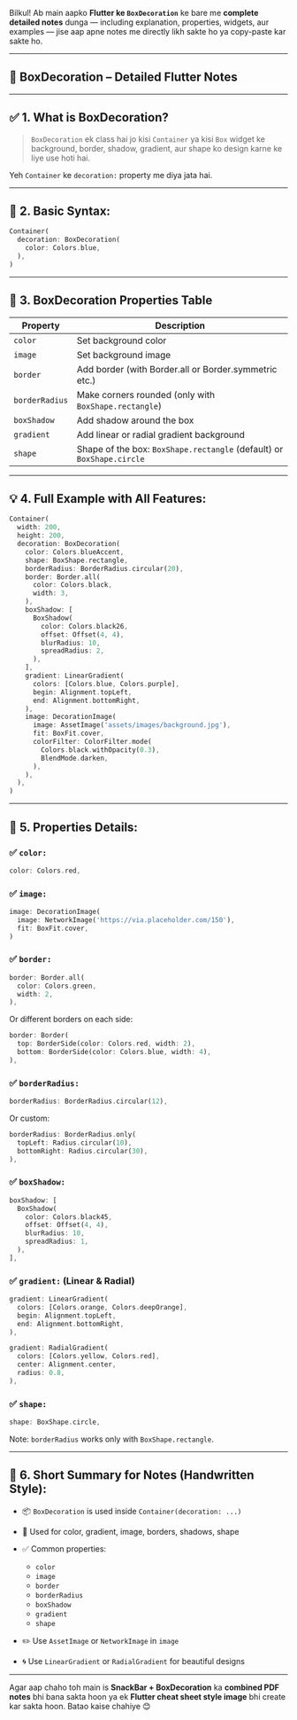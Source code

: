 Bilkul! Ab main aapko **Flutter ke `BoxDecoration`** ke bare me **complete detailed notes** dunga — including explanation, properties, widgets, aur examples — jise aap apne notes me directly likh sakte ho ya copy-paste kar sakte ho.

---

## 🎨 **BoxDecoration – Detailed Flutter Notes**

---

## ✅ 1. What is BoxDecoration?

> `BoxDecoration` ek class hai jo kisi `Container` ya kisi `Box` widget ke background, border, shadow, gradient, aur shape ko design karne ke liye use hoti hai.

Yeh `Container` ke `decoration:` property me diya jata hai.

---

## 🧱 2. Basic Syntax:

```dart
Container(
  decoration: BoxDecoration(
    color: Colors.blue,
  ),
)
```

---

## 🔧 3. BoxDecoration Properties Table

| Property       | Description                                                           |
| -------------- | --------------------------------------------------------------------- |
| `color`        | Set background color                                                  |
| `image`        | Set background image                                                  |
| `border`       | Add border (with Border.all or Border.symmetric etc.)                 |
| `borderRadius` | Make corners rounded (only with `BoxShape.rectangle`)                 |
| `boxShadow`    | Add shadow around the box                                             |
| `gradient`     | Add linear or radial gradient background                              |
| `shape`        | Shape of the box: `BoxShape.rectangle` (default) or `BoxShape.circle` |

---

## 💡 4. Full Example with All Features:

```dart
Container(
  width: 200,
  height: 200,
  decoration: BoxDecoration(
    color: Colors.blueAccent,
    shape: BoxShape.rectangle,
    borderRadius: BorderRadius.circular(20),
    border: Border.all(
      color: Colors.black,
      width: 3,
    ),
    boxShadow: [
      BoxShadow(
        color: Colors.black26,
        offset: Offset(4, 4),
        blurRadius: 10,
        spreadRadius: 2,
      ),
    ],
    gradient: LinearGradient(
      colors: [Colors.blue, Colors.purple],
      begin: Alignment.topLeft,
      end: Alignment.bottomRight,
    ),
    image: DecorationImage(
      image: AssetImage('assets/images/background.jpg'),
      fit: BoxFit.cover,
      colorFilter: ColorFilter.mode(
        Colors.black.withOpacity(0.3),
        BlendMode.darken,
      ),
    ),
  ),
)
```

---

## 🧰 5. Properties Details:

### ✅ `color:`

```dart
color: Colors.red,
```

### ✅ `image:`

```dart
image: DecorationImage(
  image: NetworkImage('https://via.placeholder.com/150'),
  fit: BoxFit.cover,
)
```

### ✅ `border:`

```dart
border: Border.all(
  color: Colors.green,
  width: 2,
),
```

Or different borders on each side:

```dart
border: Border(
  top: BorderSide(color: Colors.red, width: 2),
  bottom: BorderSide(color: Colors.blue, width: 4),
),
```

### ✅ `borderRadius:`

```dart
borderRadius: BorderRadius.circular(12),
```

Or custom:

```dart
borderRadius: BorderRadius.only(
  topLeft: Radius.circular(10),
  bottomRight: Radius.circular(30),
),
```

### ✅ `boxShadow:`

```dart
boxShadow: [
  BoxShadow(
    color: Colors.black45,
    offset: Offset(4, 4),
    blurRadius: 10,
    spreadRadius: 1,
  ),
],
```

### ✅ `gradient:` (Linear & Radial)

```dart
gradient: LinearGradient(
  colors: [Colors.orange, Colors.deepOrange],
  begin: Alignment.topLeft,
  end: Alignment.bottomRight,
),
```

```dart
gradient: RadialGradient(
  colors: [Colors.yellow, Colors.red],
  center: Alignment.center,
  radius: 0.8,
),
```

### ✅ `shape:`

```dart
shape: BoxShape.circle,
```

Note: `borderRadius` works only with `BoxShape.rectangle`.

---

## 📝 6. Short Summary for Notes (Handwritten Style):

* 📦 `BoxDecoration` is used inside `Container(decoration: ...)`
* 🎨 Used for color, gradient, image, borders, shadows, shape
* ✅ Common properties:

  * `color`
  * `image`
  * `border`
  * `borderRadius`
  * `boxShadow`
  * `gradient`
  * `shape`
* ✏️ Use `AssetImage` or `NetworkImage` in `image`
* 🌀 Use `LinearGradient` or `RadialGradient` for beautiful designs

---

Agar aap chaho toh main is **SnackBar + BoxDecoration** ka **combined PDF notes** bhi bana sakta hoon ya ek **Flutter cheat sheet style image** bhi create kar sakta hoon. Batao kaise chahiye 😊
